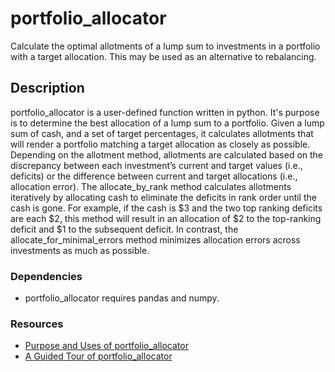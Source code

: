 # portfolio_allocator

Calculate the optimal allotments of a lump sum to investments in a portfolio with a target allocation.  This may be used as an alternative to rebalancing.

## Description

portfolio_allocator is a user-defined function written in python.  It's purpose is to determine the best allocation of a lump sum to a portfolio.  Given a lump sum of cash, and a set of target percentages, it calculates allotments that will render a portfolio matching a target allocation as closely as possible.  Depending on the allotment method, allotments are calculated based on the discrepancy between each investment’s current and target values (i.e., deficits) or the difference between current and target allocations (i.e., allocation error).  The allocate_by_rank method calculates allotments iteratively by allocating cash to eliminate the deficits in rank order until the cash is gone.  For example, if the cash is $3 and the two top ranking deficits are each $2, this method will result in an allocation of $2 to the top-ranking deficit and $1 to the subsequent deficit.  In contrast, the allocate_for_minimal_errors method minimizes allocation errors across investments as much as possible.


### Dependencies

* portfolio_allocator requires pandas and numpy.

### Resources

* [Purpose and Uses of portfolio_allocator](purpose_and_uses.md)
* [A Guided Tour of portfolio_allocator](portfolio_allocator_tour.md)
